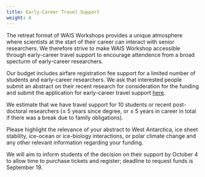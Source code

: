 ```yaml
---
title: Early-Career Travel Support
weight: 4
---
```


The retreat format of WAIS Workshops provides a unique atmosphere where scientists at the start of their career can interact with senior researchers. We therefore strive to make WAIS Workshop accessible through early-career travel support to encourage attendence from a broad specturm of early-career researchers. 

Our budget includes airfare registration fee support for a limited number of students and early-career researchers. We ask that interested people submit an abstract on their recent research for consideration for the funding and submit the application for early-career travel support [here](http://forms.gle/vLPUZBE2ijxMLQtU7). 

We estimate that we have travel support for 10 students or recent post-doctoral researchers (≤ 5 years since degree, or ≤ 5 years in career in total if there was a break due to family obligations). 

Please highlight the relevance of your abstract to West Antarctica, ice sheet stability, ice-ocean or ice-biology interactions, or polar climate change and any other relevant information regarding your funding. 

We will aim to inform students of the decision on their support by October 4 to allow time to purchase tickets and register; deadline to request funds is September 19.

